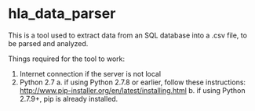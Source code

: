 # hla_data_parser
This is a tool used to extract data from an SQL database into a .csv file, to be parsed and analyzed.

Things required for the tool to work:

1. Internet connection if the server is not local
2. Python 2.7
  a. if using Python 2.7.8 or earlier, follow these instructions: http://www.pip-installer.org/en/latest/installing.html
  b. if using Python 2.7.9+, pip is already installed.
  
